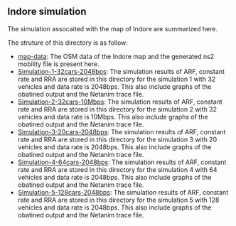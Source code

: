 ## Indore simulation
The simulation assocaited with the map of Indore are summarized here.

The struture of this directory is as follow:

- [map-data](./map-data):  The OSM data of the Indore map and the generated ns2 mobility file is present here.
- [Simulation-1-32cars-2048bps](./Simulation-1-32cars-2048bps/): The simulation results of ARF, constant rate and RRA are stored in this directory for the simulation 1 with 32 vehicles and data rate is 2048bps. This also include graphs of the obatined output and the Netanim trace file.
- [Simulation-2-32cars-10Mbps](./Simulation-2-32cars-10Mbps/): The simulation results of ARF, constant rate and RRA are stored in this directory for the simulation 2 with 32 vehicles and data rate is 10Mbps. This also include graphs of the obatined output and the Netanim trace file.
- [Simulation-3-20cars-2048bps](./Simulation-3-20cars-2048bps): The simulation results of ARF, constant rate and RRA are stored in this directory for the simulation 3 with 20 vehicles and data rate is 2048bps. This also include graphs of the obatined output and the Netanim trace file.
- [Simulation-4-64cars-2048bps](./Simulation-4-64cars-2048bps): The simulation results of ARF, constant rate and RRA are stored in this directory for the simulation 4 with 64 vehicles and data rate is 2048bps. This also include graphs of the obatined output and the Netanim trace file.
- [Simulation-5-128cars-2048bps](./Simulation-5-128cars-2048bps): The simulation results of ARF, constant rate and RRA are stored in this directory for the simulation 5 with 128 vehicles and data rate is 2048bps. This also include graphs of the obatined output and the Netanim trace file.